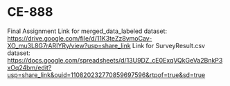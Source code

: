 # CE-888
Final Assignment
Link for merged_data_labeled dataset:  https://drive.google.com/file/d/11K3teZz8vmoCav-XO_mu3L8G7rARIYRy/view?usp=share_link
Link for SurveyResult.csv dataset:  https://docs.google.com/spreadsheets/d/13U9DZ_cE0ExqVQkGeVa2BnkP3xOq24bm/edit?usp=share_link&ouid=110820232770859697596&rtpof=true&sd=true
